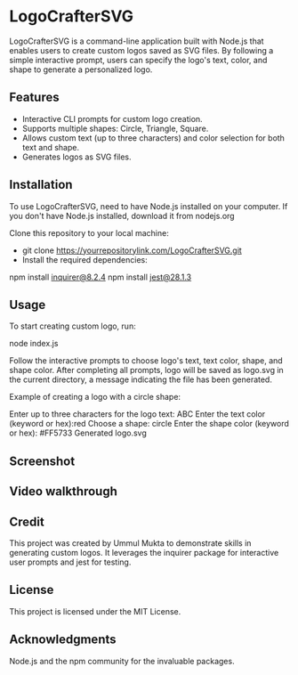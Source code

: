 # LogoCrafterSVG
LogoCrafterSVG is a command-line application built with Node.js that enables users to create custom logos saved as SVG files. By following a simple interactive prompt, users can specify the logo's text, color, and shape to generate a personalized logo.

## Features
- Interactive CLI prompts for custom logo creation.
- Supports multiple shapes: Circle, Triangle, Square.
- Allows custom text (up to three characters) and color selection for both text and shape.
- Generates logos as SVG files.
 
## Installation
To use LogoCrafterSVG, need to have Node.js installed on your computer. If you don't have Node.js installed, download it from nodejs.org

Clone this repository to your local machine:
- git clone https://yourrepositorylink.com/LogoCrafterSVG.git
- Install the required dependencies:
  
npm install inquirer@8.2.4
npm install jest@28.1.3

## Usage
To start creating custom logo, run:

node index.js

Follow the interactive prompts to choose logo's text, text color, shape, and shape color. After completing all prompts, logo will be saved as logo.svg in the current directory, a message indicating the file has been generated.

Example of creating a logo with a circle shape:

Enter up to three characters for the logo text: ABC
Enter the text color (keyword or hex):red
Choose a shape: circle
Enter the shape color (keyword or hex): #FF5733
Generated logo.svg

## Screenshot

## Video walkthrough

## Credit
This project was created by Ummul Mukta to demonstrate skills in generating custom logos. It leverages the inquirer package for interactive user prompts and jest for testing.


## License
This project is licensed under the MIT License.

## Acknowledgments
Node.js and the npm community for the invaluable packages.
